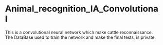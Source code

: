 # Animal_recognition_IA_Convolutional
This is a convolutional neural network which make cattle reconnaissance. The DataBase used to train the network and make the final tests, is private.
